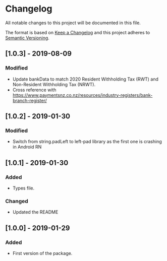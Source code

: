 # Changelog
All notable changes to this project will be documented in this file.

The format is based on [Keep a Changelog](http://keepachangelog.com/en/1.0.0/)
and this project adheres to [Semantic Versioning](http://semver.org/spec/v2.0.0.html).

## [1.0.3] - 2019-08-09
### Modified
- Update bankData to match 2020 Resident Withholding Tax (RWT) and Non-Resident Withholding Tax (NRWT).
- Cross reference with https://www.paymentsnz.co.nz/resources/industry-registers/bank-branch-register/


## [1.0.2] - 2019-01-30
### Modified
- Switch from string.padLeft to left-pad library as the first one is crashing in Android RN


## [1.0.1] - 2019-01-30
### Added
- Types file.
### Changed
- Updated the README


## [1.0.0] - 2019-01-29
### Added
- First version of the package.
